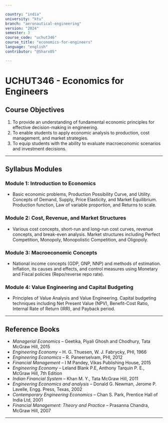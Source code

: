 ```yaml
---

country: "india"
university: "ktu"
branch: "aeronautical-engineering"
version: "2024"
semester: 3
course_code: "uchut346"
course_title: "economics-for-engineers"
language: "english"
contributor: "@Sharx05"

---
```


# UCHUT346 - Economics for Engineers

## Course Objectives

1.  To provide an understanding of fundamental economic principles for effective decision-making in engineering.
2.  To enable students to apply economic analysis to production, cost management, and market strategies.
3.  To equip students with the ability to evaluate macroeconomic scenarios and investment decisions.

---

## Syllabus Modules

### Module 1: Introduction to Economics

-   Basic economic problems, Production Possibility Curve, and Utility. Concepts of Demand, Supply, Price Elasticity, and Market Equilibrium. Production function, Law of variable proportion, and Returns to scale.

### Module 2: Cost, Revenue, and Market Structures

-   Various cost concepts, short-run and long-run cost curves, revenue concepts, and break-even analysis. Market structures including Perfect Competition, Monopoly, Monopolistic Competition, and Oligopoly.

### Module 3: Macroeconomic Concepts

-   National income concepts (GDP, GNP, NNP) and methods of estimation. Inflation, its causes and effects, and control measures using Monetary and Fiscal policies (Repo/reverse repo rate).

### Module 4: Value Engineering and Capital Budgeting

-   Principles of Value Analysis and Value Engineering. Capital budgeting techniques including Net Present Value (NPV), Benefit-Cost Ratio, Internal Rate of Return (IRR), and Payback period.

---

## Reference Books

-   *Managerial Economics* – Geetika, Piyali Ghosh and Chodhury, Tata McGraw Hill, 2015
-   *Engineering Economy* – H. G. Thuesen, W. J. Fabrycky, PHI, 1966
-   *Engineering Economics* – R. Paneerselvam, PHI, 2012
-   *Financial Management* – I M Pandey, Vikas Publishing House, 2015
-   *Engineering Economy* – Leland Blank P.E, Anthony Tarquin P. E., McGraw Hill, 7th Edition
-   *Indian Financial System* – Khan M. Y., Tata McGraw Hill, 2011
-   *Engineering Economics and analysis* – Donald G. Newman, Jerome P. Lavelle, Engg. Press, Texas, 2002
-   *Contemporary Engineering Economics* – Chan S. Park, Prentice Hall of India Ltd, 2001
-   *Financial Management: Theory and Practice* – Prasanna Chandra, McGraw Hill, 2007

---
